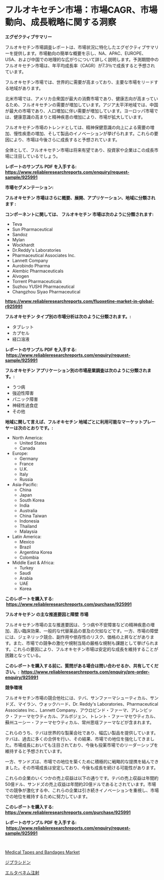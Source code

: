<p><h1>フルオキセチン市場：市場CAGR、市場動向、成長戦略に関する洞察</h1></p><p><strong>エグゼクティブサマリー</strong></p>
<p><p>フルオキセチン市場調査レポートは、市場状況に特化したエグゼクティブサマリーを提供します。市場動向の簡単な概要を示し、NA、APAC、EUROPE、USA、および中国での地理的な広がりについて詳しく説明します。予測期間中のフルオキセチン市場は、年平均成長率（CAGR）が7.3％で成長すると予想されています。</p><p>フルオキセチン市場では、世界的に需要が高まっており、主要な市場をリードする地域があります。</p><p>北米市場では、アメリカ合衆国が最大の消費市場であり、健康志向が高まっているため、フルオキセチンの需要が増加しています。アジア太平洋地域では、中国が最大の市場であり、人口増加に伴い需要が増加しています。ヨーロッパ市場では、健康意識の高まりと精神疾患の増加により、市場が拡大しています。</p><p>フルオキセチン市場のトレンドとしては、精神保健意識の向上による需要の増加、慢性疾患の増加、そして製品のイノベーションが挙げられます。これらの要因により、市場は今後さらに成長すると予想されています。</p><p>全体として、フルオキセチン市場は将来有望であり、投資家や企業はこの成長市場に注目しているでしょう。</p></p>
<p><strong>レポートのサンプル PDF を入手する: <a href="https://www.reliableresearchreports.com/enquiry/request-sample/925991">https://www.reliableresearchreports.com/enquiry/request-sample/925991</a></strong></p>
<p><strong>市場セグメンテーション:</strong></p>
<p><strong> フルオキセチン 市場はさらに概要、展開、アプリケーション、地域に分類されます :</strong></p>
<p><strong>コンポーネントに関しては、 フルオキセチン 市場は次のように分類されます: &nbsp;</strong></p>
<p><ul><li>Teva</li><li>Sun Pharmaceutical</li><li>Sandoz</li><li>Mylan</li><li>Wockhardt</li><li>Dr.Reddy's Laboratories</li><li>Pharmaceutical Associates Inc.</li><li>Lannett Company</li><li>Aurobindo Pharma</li><li>Alembic Pharmaceuticals</li><li>Alvogen</li><li>Torrent Pharmaceuticals</li><li>Suzhou YUSHI Pharmaceutical</li><li>Changzhou Siyao Pharmaceutical</li></ul></p>
<p><strong><a href="https://www.reliableresearchreports.com/fluoxetine-market-in-global-r925991">https://www.reliableresearchreports.com/fluoxetine-market-in-global-r925991</a></strong></p>
<p><strong> フルオキセチン タイプ別の市場分析は次のように分類されます。:</strong></p>
<p><ul><li>タブレット</li><li>カプセル</li><li>経口溶液</li></ul></p>
<p><strong>レポートのサンプル PDF を入手する: &nbsp;<a href="https://www.reliableresearchreports.com/enquiry/request-sample/925991">https://www.reliableresearchreports.com/enquiry/request-sample/925991</a></strong></p>
<p><strong> フルオキセチン アプリケーション別の市場産業調査は次のように分類されます。:</strong></p>
<p><ul><li>うつ病</li><li>強迫性障害</li><li>パニック障害</li><li>神経性過食症</li><li>その他</li></ul></p>
<p><strong>地域に関して言えば、フルオキセチン 地域ごとに利用可能なマーケットプレーヤーは次のとおりです。:</strong></p>
<p><ul>
    <li>
        North America:
        <ul>
            <li>United States</li>
            <li>Canada</li>
        </ul>
    </li>
    <li>
        Europe:
        <ul>
            <li>Germany</li>
            <li>France</li>
            <li>U.K.</li>
            <li>Italy</li>
            <li>Russia</li>
        </ul>
    </li>
    <li>
        Asia-Pacific:
        <ul>
            <li>China</li>
            <li>Japan</li>
            <li>South Korea</li>
            <li>India</li>
            <li>Australia</li>
            <li>China Taiwan</li>
            <li>Indonesia</li>
            <li>Thailand</li>
            <li>Malaysia</li>
        </ul>
    </li>
    <li>
        Latin America:
        <ul>
            <li>Mexico</li>
            <li>Brazil</li>
            <li>Argentina Korea</li>
            <li>Colombia</li>
        </ul>
    </li>
    <li>
        Middle East & Africa:
        <ul>
            <li>Turkey</li>
            <li>Saudi</li>
            <li>Arabia</li>
            <li>UAE</li>
            <li>Korea</li>
        </ul>
    </li>
    </ul></p>
<p><strong>このレポートを購入する: &nbsp;<a href="https://www.reliableresearchreports.com/purchase/925991">https://www.reliableresearchreports.com/purchase/925991</a></strong></p>
<p><strong>フルオキセチン の主な推進要因と障壁 市場</strong></p>
<p><p>フルオキセチン市場の主な推進要因は、うつ病や不安障害などの精神疾患の増加、高い臨床効果、一般的な代替薬品の普及の欠如などです。一方、市場の障壁には、ジェネリック競合、副作用や依存性のリスク、価格の上昇などがあります。また、市場での競争の激化や規制当局の厳格な規制も課題として挙げられます。これらの要因により、フルオキセチン市場は安定的な成長を維持することが困難となっている。</p></p>
<p><strong>このレポートを購入する前に、質問がある場合は問い合わせるか、共有してください。:&nbsp; <a href="https://www.reliableresearchreports.com/enquiry/pre-order-enquiry/925991">https://www.reliableresearchreports.com/enquiry/pre-order-enquiry/925991</a></strong></p>
<p><strong>競争環境</strong></p>
<p><p>フルオキセチン市場の競合他社には、テバ、サンファーマシューティカル、サンドズ、マイラン、ウォックハード、Dr. Reddy's Laboratories、Pharmaceutical Associates Inc.、Lannett Company、アウロビンド・ファーマ、アレンビック・ファーマセウティカル、アルボジェン、トレント・ファーマセウティカル、蘇州ユーシー・ファーマセウティカル、常州思瑶ファーマなどが含まれます。</p><p>これらのうち、テバは世界的な製薬会社であり、幅広い製品を提供しています。テバは、過去に多くの合併を行い、その結果、市場での地位を強化してきました。市場成長においても注目されており、今後も投薬市場でのリーダーシップを維持すると予想されています。</p><p>一方、サンドズは、市場での地位を築くために積極的に戦略的な提携を結んできました。その市場成長は安定しており、今後も成長を続ける可能性があります。</p><p>これらの企業のいくつかの売上収益は以下の通りです。テバの売上収益は年間約50億ドル、サンドズの売上収益は年間約20億ドルであるとされています。市場での競争が激化する中、これらの企業は引き続きイノベーションを重視し、市場での地位を維持するために努力しています。</p></p>
<p><strong>このレポートを購入する: &nbsp; <a href="https://www.reliableresearchreports.com/purchase/925991">https://www.reliableresearchreports.com/purchase/925991</a></strong></p>
<p><strong>レポートのサンプル PDF を入手する: &nbsp;<a href="https://www.reliableresearchreports.com/enquiry/request-sample/925991">https://www.reliableresearchreports.com/enquiry/request-sample/925991</a></strong><strong></strong></p>
<p>&nbsp;</p>
<p><p><a href="https://github.com/mancsybtousav/Market-Research-Report-List-2/blob/main/medical-tapes-and-bandages-market.md">Medical Tapes and Bandages Market</a></p><p><a href="https://github.com/KaydenJohns1964/Market-Research-Report-List-1/blob/main/135852323047.md">ジプラシドン</a></p><p><a href="https://github.com/marbadji/Market-Research-Report-List-1/blob/main/257740123046.md">エルタペネム注射</a></p></p>